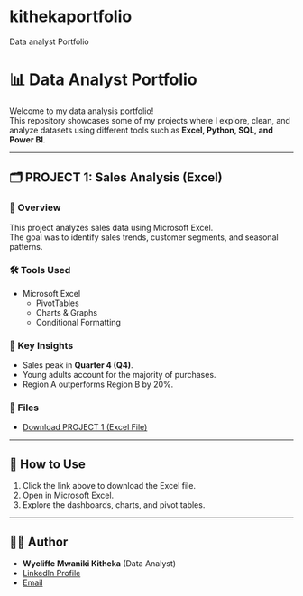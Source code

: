 # kithekaportfolio
Data analyst Portfolio 
# 📊 Data Analyst Portfolio

Welcome to my data analysis portfolio!  
This repository showcases some of my projects where I explore, clean, and analyze datasets using different tools such as **Excel, Python, SQL, and Power BI**.  

---

## 🗂 PROJECT 1: Sales Analysis (Excel)

### 📌 Overview
This project analyzes sales data using Microsoft Excel.  
The goal was to identify sales trends, customer segments, and seasonal patterns.  

### 🛠 Tools Used
- Microsoft Excel  
  - PivotTables  
  - Charts & Graphs  
  - Conditional Formatting  

### 🔑 Key Insights
- Sales peak in **Quarter 4 (Q4)**.  
- Young adults account for the majority of purchases.  
- Region A outperforms Region B by 20%.  

### 📂 Files
- [Download PROJECT 1 (Excel File)](./PROJECT%201.xlsx)  

---

## 🚀 How to Use
1. Click the link above to download the Excel file.  
2. Open in Microsoft Excel.  
3. Explore the dashboards, charts, and pivot tables.  

---

## 👨‍💻 Author
- **Wycliffe Mwaniki Kitheka** (Data Analyst)  
- [LinkedIn Profile](https://www.linkedin.com/)  
- [Email](mailto:your.email@example.com)  
